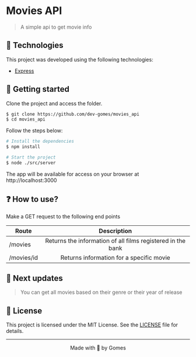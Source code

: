 # Movies API
> A simple api to get movie info

## 🧪 Technologies

This project was developed using the following technologies:

- [Express](https://expressjs.com/)

## 🚀 Getting started

Clone the project and access the folder.

```bash
$ git clone https://github.com/dev-gomes/movies_api
$ cd movies_api
```

Follow the steps below:
```bash
# Install the dependencies
$ npm install

# Start the project
$ node ./src/server
```
The app will be available for access on your browser at http://localhost:3000

## ❓ How to use?
Make a GET request to the following end points

| Route  | Description |
| ------------- |:-------------:|
| /movies      | Returns the information of all films registered in the bank    |
| /movies/id      | Returns information for a specific movie    |

## 🧠 Next updates
> You can get all movies based on their genre or their year of release

## 📝 License

This project is licensed under the MIT License. See the [LICENSE](LICENSE.md) file for details.

---

<p align="center">Made with 🧡 by Gomes</p>